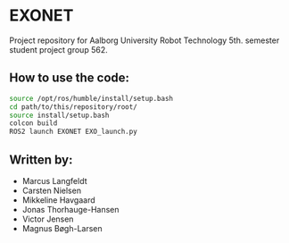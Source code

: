 # EXONET
Project repository for Aalborg University Robot Technology 5th. semester student project group 562.

## How to use the code:

```bash
source /opt/ros/humble/install/setup.bash
cd path/to/this/repository/root/
source install/setup.bash
colcon build
ROS2 launch EXONET EXO_launch.py
```

## Written by:

* Marcus Langfeldt
* Carsten Nielsen
* Mikkeline Havgaard
* Jonas Thorhauge-Hansen
* Victor Jensen
* Magnus Bøgh-Larsen
